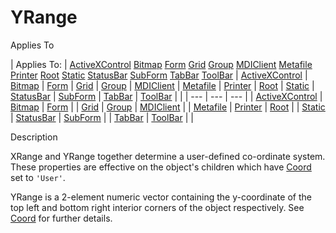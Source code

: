 




<h1 class="heading"><span class="name">YRange</span></h1>

Applies To

| Applies To: | [ActiveXControl](./activexcontrol.md) [Bitmap](./bitmap.md) [Form](./form.md) [Grid](./grid.md) [Group](./group.md) [MDIClient](./mdiclient.md) [Metafile](./metafile.md) [Printer](./printer.md) [Root](./root.md) [Static](./static.md) [StatusBar](./statusbar.md) [SubForm](./subform.md) [TabBar](./tabbar.md) [ToolBar](./toolbar.md) | [ActiveXControl](./activexcontrol.md) | [Bitmap](./bitmap.md) | [Form](./form.md) | [Grid](./grid.md) | [Group](./group.md) | [MDIClient](./mdiclient.md) | [Metafile](./metafile.md) | [Printer](./printer.md) | [Root](./root.md) | [Static](./static.md) | [StatusBar](./statusbar.md) | [SubForm](./subform.md) | [TabBar](./tabbar.md) | [ToolBar](./toolbar.md) |  |
| --- | --- | ---  |
| [ActiveXControl](./activexcontrol.md) | [Bitmap](./bitmap.md) | [Form](./form.md) |
| [Grid](./grid.md) | [Group](./group.md) | [MDIClient](./mdiclient.md) |
| [Metafile](./metafile.md) | [Printer](./printer.md) | [Root](./root.md) |
| [Static](./static.md) | [StatusBar](./statusbar.md) | [SubForm](./subform.md) |
| [TabBar](./tabbar.md) | [ToolBar](./toolbar.md) |  |


Description


XRange and YRange together determine a user-defined co-ordinate system. These properties are effective on the object's children which have [Coord](coord.md) set to `'User'`.


YRange is a 2-element numeric vector containing the y-coordinate of the top left and bottom right interior corners of the object respectively. See [Coord](coord.md) for further details.



